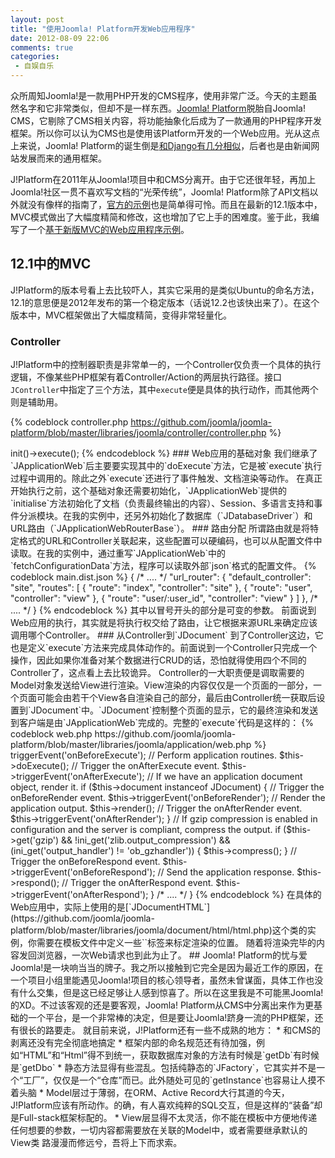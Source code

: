 ```yaml
---
layout: post
title: "使用Joomla! Platform开发Web应用程序"
date: 2012-08-09 22:06
comments: true
categories: 
 - 自娱自乐
---
```


众所周知Joomla!是一款用PHP开发的CMS程序，使用非常广泛。今天的主题虽然名字和它非常类似，但却不是一样东西。[Joomla! Platform](https://github.com/joomla/joomla-platform)脱胎自Joomla! CMS，它剔除了CMS相关内容，将功能抽象化后成为了一款通用的PHP程序开发框架。所以你可以认为CMS也是使用该Platform开发的一个Web应用。光从这点上来说，Joomla! Platform的诞生倒是[和Django有几分相似](http://www.djangobook.com/en/2.0/chapter01/#s-django-s-history)，后者也是由新闻网站发展而来的通用框架。

J!Platform在2011年从Joomla!项目中和CMS分离开。由于它还很年轻，再加上Joomla!社区一贯不喜欢写文档的“光荣传统”，Joomla! Platform除了API文档以外就没有像样的指南了，[官方的示例](https://github.com/joomla/joomla-platform-examples)也是简单得可怜。而且在最新的12.1版本中，MVC模式做出了大幅度精简和修改，这也增加了它上手的困难度。鉴于此，我编写了一个[基于新版MVC的Web应用程序示例](https://github.com/clippit/joomla-platform-mvc-example)。

<!--more-->

## 12.1中的MVC

J!Platform的版本号看上去比较吓人，其实它采用的是类似Ubuntu的命名方法，12.1的意思便是2012年发布的第一个稳定版本（话说12.2也该快出来了）。在这个版本中，MVC框架做出了大幅度精简，变得非常轻量化。

### Controller

J!Platform中的控制器职责是非常单一的，一个Controller仅负责一个具体的执行逻辑，不像某些PHP框架有着Controller/Action的两层执行路径。接口`JController`中指定了三个方法，其中`execute`便是具体的执行动作，而其他两个则是辅助用。

{% codeblock controller.php https://github.com/joomla/joomla-platform/blob/master/libraries/joomla/controller/controller.php %}
<?php
interface JController extends Serializable
{
	public function execute();

	public function getApplication();

	public function getInput();
}
{% endcodeblock %}

一般使用时我们可以继承[`JControllerBase`](https://github.com/joomla/joomla-platform/blob/master/libraries/joomla/controller/base.php)这个类，它提供了后两个接口方法和序列化相关方法的基本处理。

### Model

模型层的基本接口`JModel`也是相当简单，它只要求维护一个表示Model状态的对象。

{% codeblock model.php https://github.com/joomla/joomla-platform/blob/master/libraries/joomla/model/model.php %}
<?php
interface JModel
{
	public function getState();

	public function setState(JRegistry $state);
}
{% endcodeblock %}

而提供的[`JModelDatabase`](https://github.com/joomla/joomla-platform/blob/master/libraries/joomla/model/database.php)类也只是在实现这两个接口方法的基础上维护了一个数据库相关的对象而已。这个Model层是我见过最简单的Model层，没有绑定ORM，其数据源可以非常灵活。

事实上，在J!Platform中提供了一个名叫[`JTable`](https://github.com/joomla/joomla-platform/blob/master/libraries/joomla/table/table.php)的类，它提供了一个对数据库中表操作的简单接口，比仅提供对SQL的简单封装的`[JDatabaseDriver`](https://github.com/joomla/joomla-platform/blob/master/libraries/joomla/database/driver.php)要高级一些，早某些场合下也许会方便一些。这个`JTable`实现了[Active Record](http://en.wikipedia.org/wiki/Active_record_pattern)——这个被Ruby on Rails发扬光大的模式。但是很明显，它的实现非常粗糙，而且还带有浓厚的CMS气味，希望今后能够继续发展。在我的实例中，我简单地为Model集成了这个类，又顺便写了一个在J!Platform中没有实现却非常用的`findAll`方法。

### View

视图基本接口`JView`依旧延续极简的风格，只有两个方法，一个负责转义内容，另一个负责渲染输出。

{% codeblock view.php https://github.com/joomla/joomla-platform/blob/master/libraries/joomla/view/view.php %}
<?php
interface JView
{
	public function escape($output);

	public function render();
}
{% endcodeblock %}

对于Web应用（J!Platform不光着眼于Web应用，还可以实现命令行程序和守护程序），其提供的[`JViewHtml`](https://github.com/joomla/joomla-platform/blob/master/libraries/joomla/view/html.php)维护了一个Model的实例，而在渲染输出时将会根据提供的路径找到一个Layout文件并将其输出。在Layout文件中，你可以混合使用HTML和PHP代码，其中的`$this`指的便是与其关联的JViewHtml实例。

## 自动加载类

J!Platform使用了PHP的autoload特性，只要按照一定的方式命名类并将其存入恰当的目录中，就不需要手动`require`任何东西了。想要将自己应用中的类纳入自动加载的范围内，你需要统一类的前缀，并将基本目录注册到J!Platform中：

{% codeblock lang:phpinline %}
JLoader::registerPrefix('Foo', '/custom/path');
{% endcodeblock %}

此后的约定是这样的：

* `FooClassname` 存放在 `/custom/path/classname/classname.php`
* `JPathtoClassname` 存放在 `/custom/path/pathto/classname.php`

J!Platform并没有使用到PHP 5.3的命名空间特性，而是使用了传统的前缀区分法。

## Web应用请求的一生

跟众多框架一样，J!Platform也是单一入口的，因此除了`index.php`需要暴露给HTTP服务器，剩余的代码都不需要直接被用户访问。在编写的示例中，我模仿[Yii](http://yiiframework.com)的实现将除了`index.php`以外的文件放在了`protected`目录中。

### `index.php`

在入口和引导代码中，我们首先需要定义一些必须的常量：

``` php
<?php
// We are a valid Joomla entry point.
define('_JEXEC', 1);

// Setup the base path related constant.
define('JPATH_SITE', dirname(__FILE__) . '/protected');
define('JPATH_BASE', JPATH_SITE);
define('JPATH_PLATFORM', dirname(dirname(__FILE__)) . '/joomla/libraries');
```

接着加载整个框架：

{% codeblock lang:phpinline %}
require_once JPATH_PLATFORM.'/import.php';
{% endcodeblock %}

这个`impport.php`文件加载了`platform.php`和`loader.php`，前者包含了Platform的版本信息，后者则是提供前面提到的自动加载类的功能。接着他会加载[`factory.php`](https://github.com/joomla/joomla-platform/blob/master/libraries/joomla/factory.php)，这个`JFactory`类全部由静态成员和静态方法组成，包含了一些整个应用程序全局的重要组件的访问。

然后我们注册自己的前缀类以启用自动加载类的功能：

{% codeblock lang:phpinline %}
JLoader::registerPrefix('LH', JPATH_BASE);
{% endcodeblock %}

接下来便可以实例化Web应用了，这是一个继承了[`JApplicationWeb`](https://github.com/joomla/joomla-platform/blob/master/libraries/joomla/application/web.php)的实例，是整个Web应用的基础对象。随后我们将实例化的`$app`保存到`JFactory`中以便全局访问，然后将其初始化并开始执行过程。至此Web应用的引导过程结束。

{% codeblock lang:phpinline %}
// Instantiate the application.
$app = JApplicationWeb::getInstance('LHApplicationWeb');

// Store the application.
JFactory::$application = $app;

// Execute the application.
$app->init()->execute();
{% endcodeblock %}

### Web应用的基础对象

我们继承了`JApplicationWeb`后主要要实现其中的`doExecute`方法，它是被`execute`执行过程中调用的。除此之外`execute`还进行了事件触发、文档渲染等动作。

在真正开始执行之前，这个基础对象还需要初始化，`JApplicationWeb`提供的`initialise`方法初始化了文档（负责最终输出的内容）、Session、多语言支持和事件分派模块。在我的实例中，还另外初始化了数据库（`JDatabaseDriver`）和URL路由（`JApplicationWebRouterBase`）。

### 路由分配

所谓路由就是将特定格式的URL和Controller关联起来，这些配置可以硬编码，也可以从配置文件中读取。在我的实例中，通过重写`JApplicationWeb`中的`fetchConfigurationData`方法，程序可以读取外部`json`格式的配置文件。

{% codeblock main.dist.json %}
{
	/* .... */
	"url_router":
		{
			"default_controller": "site",
			"routes":
			[
				{
					"route": "index",
					"controller": "site"
				},
				{
					"route": "user",
					"controller": "view"
				},
				{
					"route": "user/:user_id",
					"controller": "view"
				}
			]
		},
	/* .... */
}
{% endcodeblock %}

其中以冒号开头的部分是可变的参数。

前面说到Web应用的执行，其实就是将执行权交给了路由，让它根据来源URL来确定应该调用哪个Controller。

### 从Controller到`JDocument`

到了Controller这边，它也是定义`execute`方法来完成具体动作的。前面说到一个Controller只完成一个操作，因此如果你准备对某个数据进行CRUD的话，恐怕就得使用四个不同的Controller了，这点看上去比较诡异。

Controller的一大职责便是调取需要的Model对象发送给View进行渲染。View渲染的内容仅仅是一个页面的一部分，一个页面可能会由若干个View各自渲染自己的部分，最后由Controller统一获取后设置到`JDocument`中。`JDocument`控制整个页面的显示，它的最终渲染和发送到客户端是由`JApplicationWeb`完成的。完整的`execute`代码是这样的：

{% codeblock web.php https://github.com/joomla/joomla-platform/blob/master/libraries/joomla/application/web.php %}
<?php
class JApplicationWeb extends JApplicationBase
{
	/* .... */

	public function execute()
		{
			// Trigger the onBeforeExecute event.
			$this->triggerEvent('onBeforeExecute');

			// Perform application routines.
			$this->doExecute();

			// Trigger the onAfterExecute event.
			$this->triggerEvent('onAfterExecute');

			// If we have an application document object, render it.
			if ($this->document instanceof JDocument)
			{
				// Trigger the onBeforeRender event.
				$this->triggerEvent('onBeforeRender');

				// Render the application output.
				$this->render();

				// Trigger the onAfterRender event.
				$this->triggerEvent('onAfterRender');
			}

			// If gzip compression is enabled in configuration and the server is compliant, compress the output.
			if ($this->get('gzip') && !ini_get('zlib.output_compression') && (ini_get('output_handler') != 'ob_gzhandler'))
			{
				$this->compress();
			}

			// Trigger the onBeforeRespond event.
			$this->triggerEvent('onBeforeRespond');

			// Send the application response.
			$this->respond();

			// Trigger the onAfterRespond event.
			$this->triggerEvent('onAfterRespond');
		}

	/* .... */
}
{% endcodeblock %}

在具体的Web应用中，实际上使用的是[`JDocumentHTML`](https://github.com/joomla/joomla-platform/blob/master/libraries/joomla/document/html/html.php)这个类的实例，你需要在模板文件中定义一些`<jdoc>`标签来标定渲染的位置。

随着将渲染完毕的内容发回浏览器，一次Web请求也到此为止了。

## Joomla! Platform的忧与爱

Joomla!是一块响当当的牌子。我之所以接触到它完全是因为最近工作的原因，在一个项目小组里能遇见Joomla!项目的核心领导者，虽然未曾谋面，具体工作也没有什么交集，但是这已经足够让人感到惊喜了。所以在这里我是不可能黑Joomla!的XD。不过该客观的还是要客观，Joomla! Platform从CMS中分离出来作为更基础的一个平台，是一个非常棒的决定，但是要让Joomla!跻身一流的PHP框架，还有很长的路要走。

就目前来说，J!Platform还有一些不成熟的地方：

* 和CMS的剥离还没有完全彻底地搞定
* 框架内部的命名规范还有待加强，例如“HTML”和“Html”得不到统一，获取数据库对象的方法有时候是`getDb`有时候是`getDbo`
* 静态方法显得有些混乱。包括纯静态的`JFactory`，它其实并不是一个“工厂”，仅仅是一个“仓库”而已。此外随处可见的`getInstance`也容易让人摸不着头脑
* Model层过于薄弱，在ORM、Active Record大行其道的今天，J!Platform应该有所动作。的确，有人喜欢纯粹的SQL交互，但是这样的“装备”却是Full-stack框架标配的。
* View层显得不太灵活，你不能在模板中方便地传递任何想要的参数，一切内容都需要放在关联的Model中，或者需要继承默认的View类

路漫漫而修远兮，吾将上下而求索。